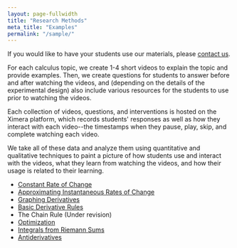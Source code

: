 ```yaml
---
layout: page-fullwidth
title: "Research Methods"
meta_title: "Examples"
permalink: "/sample/"
---
```


If you would like to have your students use our materials, please <a href="mailto:info@calcvids.org">contact us</a>.

For each calculus topic, we create 1-4 short videos to explain the topic and provide examples. Then, we create questions for students to answer before and after watching the videos, and (depending on the details of the experimental design) also include various resources for the students to use prior to watching the videos.

Each collection of videos, questions, and interventions is hosted on the Ximera platform, which records students' responses as well as how they interact with each video--the timestamps when they pause, play, skip, and complete watching each video.

We take all of these data and analyze them using quantitative and qualitative techniques to paint a picture of how students use and interact with the videos, what they learn from watching the videos, and how their usage is related to their learning.

* [Constant Rate of Change](https://ximera.osu.edu/calcvids/sample/croc)
* [Approximating Instantaneous Rates of Change](https://ximera.osu.edu/calcvids/sample/arociroc)
* [Graphing Derivatives](https://ximera.osu.edu/calcvids/sample/graphderiv)
* [Basic Derivative Rules](https://ximera.osu.edu/calcvids/sample/derivrules)
* The Chain Rule (Under revision)
* [Optimization](https://ximera.osu.edu/calcvids/sample/opt)
* [Integrals from Riemann Sums](https://ximera.osu.edu/calcvids/sample/rs)
* [Antiderivatives](https://ximera.osu.edu/calcvids/sample/antideriv)


<!--* [5: The Chain Rule](5)-->
<!--* [8: Antiderivatives](8)-->
